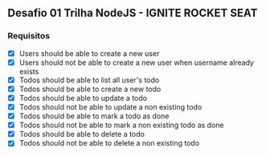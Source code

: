 
## Desafio 01 Trilha NodeJS - IGNITE ROCKET SEAT

### Requisitos

- [x] Users should be able to create a new user
- [x] Users should not be able to create a new user when username already exists
- [x] Todos should be able to list all user's todo
- [x] Todos should be able to create a new todo
- [x] Todos should be able to update a todo
- [x] Todos should not be able to update a non existing todo
- [x] Todos should be able to mark a todo as done
- [x] Todos should not be able to mark a non existing todo as done
- [x] Todos should be able to delete a todo
- [x] Todos should not be able to delete a non existing todo
